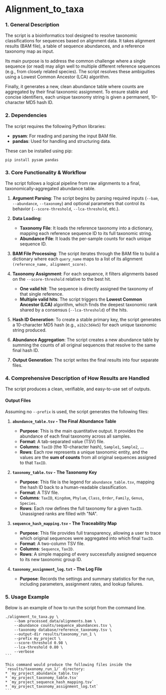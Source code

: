 # Alignment_to_taxa

### **1. General Description**

The script is a bioinformatics tool designed to resolve taxonomic classifications for sequences based on alignment data. It takes alignment results (BAM file), a table of sequence abundances, and a reference taxonomy map as input.

Its main purpose is to address the common challenge where a single sequence (or read) may align well to multiple different reference sequences (e.g., from closely related species). The script resolves these ambiguities using a Lowest Common Ancestor (LCA) algorithm.

Finally, it generates a new, clean abundance table where counts are aggregated by their final taxonomic assignment. To ensure stable and concise identifiers, each unique taxonomy string is given a permanent, 10-character MD5 hash ID.

### **2. Dependencies**

The script requires the following Python libraries:

* **pysam**: For reading and parsing the input BAM file.
* **pandas**: Used for handling and structuring data.

These can be installed using pip:

```{bash}
pip install pysam pandas
```

### **3. Core Functionality & Workflow**

The script follows a logical pipeline from raw alignments to a final, taxonomically-aggregated abundance table.

1.  **Argument Parsing**: The script begins by parsing required inputs (`--bam`, `--abundance`, `--taxonomy`) and optional parameters that control its behavior (`--score-threshold`, `--lca-threshold`, etc.).

2.  **Data Loading**:
    * **Taxonomy File**: It loads the reference taxonomy into a dictionary, mapping each reference sequence ID to its full taxonomic string.
    * **Abundance File**: It loads the per-sample counts for each unique sequence ID.

3.  **BAM File Processing**: The script iterates through the BAM file to build a dictionary where each `query_name` maps to a list of its alignment `(reference_name, alignment_score)`.

4.  **Taxonomy Assignment**: For each sequence, it filters alignments based on the `--score-threshold` relative to the best hit.
    * **One valid hit**: The sequence is directly assigned the taxonomy of that single reference.
    * **Multiple valid hits**: The script triggers the **Lowest Common Ancestor (LCA)** algorithm, which finds the deepest taxonomic rank shared by a consensus (`--lca-threshold`) of the hits.

5.  **Hash ID Generation**: To create a stable primary key, the script generates a 10-character MD5 hash (e.g., `a1b2c3d4e5`) for each unique taxonomic string produced.

6.  **Abundance Aggregation**: The script creates a new abundance table by summing the counts of all original sequences that resolve to the same final hash ID.

7.  **Output Generation**: The script writes the final results into four separate files.

### **4. Comprehensive Description of How Results are Handled**

The script produces a clean, verifiable, and easy-to-use set of outputs.

#### **Output Files**

Assuming no `--prefix` is used, the script generates the following files:

1.  **`abundance_table.tsv` - The Final Abundance Table**
    * **Purpose**: This is the main quantitative output. It provides the abundance of each final taxonomy across all samples.
    * **Format**: A tab-separated value (TSV) file.
    * **Columns**: `TaxID` (the 10-character hash), `Sample1`, `Sample2`, ...
    * **Rows**: Each row represents a unique taxonomic entity, and the values are the **sum of counts** from all original sequences assigned to that `TaxID`.

2.  **`taxonomy_table.tsv` - The Taxonomy Key**
    * **Purpose**: This file is the legend for `abundance_table.tsv`, mapping the hash ID back to a human-readable classification.
    * **Format**: A TSV file.
    * **Columns**: `TaxID`, `Kingdom`, `Phylum`, `Class`, `Order`, `Family`, `Genus`, `Species`.
    * **Rows**: Each row defines the full taxonomy for a given `TaxID`. Unassigned ranks are filled with "NA".

3.  **`sequence_hash_mapping.tsv` - The Traceability Map**
    * **Purpose**: This file provides full transparency, allowing a user to trace which original sequences were aggregated into which final `TaxID`.
    * **Format**: A two-column TSV file.
    * **Columns**: `Sequence`, `TaxID`.
    * **Rows**: A simple mapping of every successfully assigned sequence to its new taxonomic group ID.

4.  **`taxonomy_assignment_log.txt` - The Log File**
    * **Purpose**: Records the settings and summary statistics for the run, including parameters, assignment rates, and lookup failures.

### **5. Usage Example**

Below is an example of how to run the script from the command line.

````{bash}
./alignment_to_taxa.py \
    --bam processed_data/alignments.bam \
    --abundance counts/sequence_abundances.tsv \
    --taxonomy database/reference_taxonomy.tsv \
    --output-dir results/taxonomy_run_1 \
    --prefix my_project \
    --score-threshold 0.98 \
    --lca-threshold 0.80 \
    --verbose
```

This command would produce the following files inside the `results/taxonomy_run_1/` directory:
* `my_project_abundance_table.tsv`
* `my_project_taxonomy_table.tsv`
* `my_project_sequence_hash_mapping.tsv`
* `my_project_taxonomy_assignment_log.txt`
```
